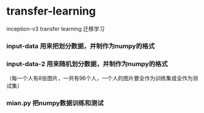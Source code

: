 # transfer-learning
inception-v3    transfer learning  迁移学习

### input-data    用来把划分数据，并制作为numpy的格式
### input-data-2  用来随机划分数据，并制作为numpy的格式
（每一个人有8张图片，一共有96个人，一个人的图片要全作为训练集或全作为测试集）


### mian.py 把numpy数据训练和测试
